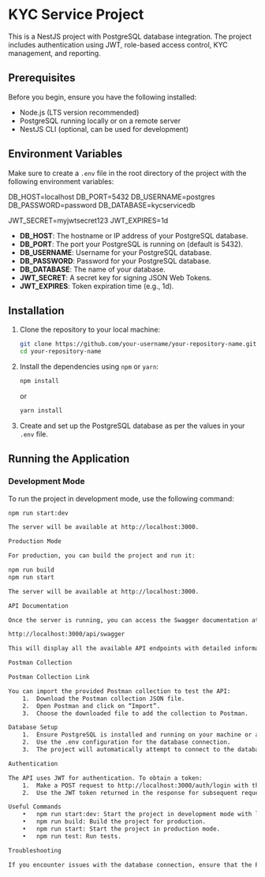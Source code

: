 # KYC Service Project

This is a NestJS project with PostgreSQL database integration. The project includes authentication using JWT, role-based access control, KYC management, and reporting.

## Prerequisites

Before you begin, ensure you have the following installed:

- Node.js (LTS version recommended)
- PostgreSQL running locally or on a remote server
- NestJS CLI (optional, can be used for development)

## Environment Variables

Make sure to create a `.env` file in the root directory of the project with the following environment variables:

DB_HOST=localhost
DB_PORT=5432
DB_USERNAME=postgres
DB_PASSWORD=password
DB_DATABASE=kycservicedb

JWT_SECRET=myjwtsecret123
JWT_EXPIRES=1d

- **DB_HOST**: The hostname or IP address of your PostgreSQL database.
- **DB_PORT**: The port your PostgreSQL is running on (default is 5432).
- **DB_USERNAME**: Username for your PostgreSQL database.
- **DB_PASSWORD**: Password for your PostgreSQL database.
- **DB_DATABASE**: The name of your database.
- **JWT_SECRET**: A secret key for signing JSON Web Tokens.
- **JWT_EXPIRES**: Token expiration time (e.g., 1d).

## Installation

1. Clone the repository to your local machine:

    ```bash
    git clone https://github.com/your-username/your-repository-name.git
    cd your-repository-name
    ```

2. Install the dependencies using `npm` or `yarn`:

    ```bash
    npm install
    ```

    or

    ```bash
    yarn install
    ```

3. Create and set up the PostgreSQL database as per the values in your `.env` file.

## Running the Application

### Development Mode

To run the project in development mode, use the following command:

```bash
npm run start:dev

The server will be available at http://localhost:3000.

Production Mode

For production, you can build the project and run it:

npm run build
npm run start

The server will be available at http://localhost:3000.

API Documentation

Once the server is running, you can access the Swagger documentation at:

http://localhost:3000/api/swagger

This will display all the available API endpoints with detailed information on each.

Postman Collection

Postman Collection Link

You can import the provided Postman collection to test the API:
	1.	Download the Postman collection JSON file.
	2.	Open Postman and click on “Import”.
	3.	Choose the downloaded file to add the collection to Postman.

Database Setup
	1.	Ensure PostgreSQL is installed and running on your machine or a remote server.
	2.	Use the .env configuration for the database connection.
	3.	The project will automatically attempt to connect to the database on startup and synchronize the schema.

Authentication

The API uses JWT for authentication. To obtain a token:
	1.	Make a POST request to http://localhost:3000/auth/login with the necessary credentials (username and password).
	2.	Use the JWT token returned in the response for subsequent requests that require authentication. Include it in the Authorization header as a Bearer token.

Useful Commands
	•	npm run start:dev: Start the project in development mode with live-reloading.
	•	npm run build: Build the project for production.
	•	npm run start: Start the project in production mode.
	•	npm run test: Run tests.

Troubleshooting

If you encounter issues with the database connection, ensure that the PostgreSQL service is running and the credentials in the .env file are correct. You can also check the NestJS logs for error details.